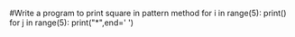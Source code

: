 #Write a program to print square in pattern method
for i in range(5):
    print()
    for j in range(5):
        print("*",end=' ')

